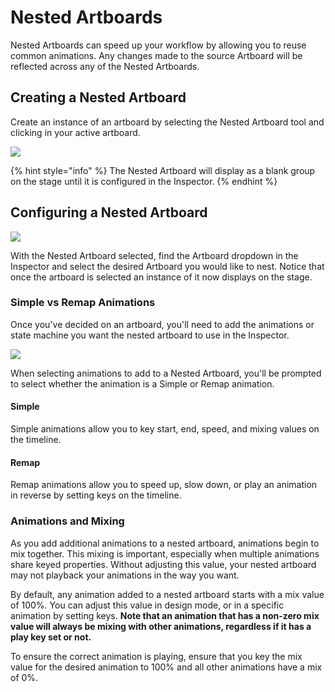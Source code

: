 # Nested Artboards

Nested Artboards can speed up your workflow by allowing you to reuse common animations. Any changes made to the source Artboard will be reflected across any of the Nested Artboards.

## Creating a Nested Artboard

Create an instance of an artboard by selecting the Nested Artboard tool and clicking in your active artboard.

![](<../../.gitbook/assets/2021-10-14 13.36.13.gif>)

{% hint style="info" %}
The Nested Artboard will display as a blank group on the stage until it is configured in the Inspector.
{% endhint %}

## Configuring a Nested Artboard

![](<../../.gitbook/assets/2021-10-14 13.40.20.gif>)

With the Nested Artboard selected, find the Artboard dropdown in the Inspector and select the desired Artboard you would like to nest. Notice that once the artboard is selected an instance of it now displays on the stage.

### Simple vs Remap Animations

Once you've decided on an artboard, you'll need to add the animations or state machine you want the nested artboard to use in the Inspector.

![](<../../.gitbook/assets/2021-10-14 13.44.55.gif>)

When selecting animations to add to a Nested Artboard, you'll be prompted to select whether the animation is a Simple or Remap animation.&#x20;



#### Simple

Simple animations allow you to key start, end, speed, and mixing values on the timeline. &#x20;

#### Remap

Remap animations allow you to speed up, slow down, or play an animation in reverse by setting keys on the timeline.



### Animations and Mixing

As you add additional animations to a nested artboard, animations begin to mix together. This mixing is important, especially when multiple animations share keyed properties. Without adjusting this value, your nested artboard may not playback your animations in the way you want.



By default, any animation added to a nested artboard starts with a mix value of 100%. You can adjust this value in design mode, or in a specific animation by setting keys. **Note that an animation that has a non-zero mix value will always be mixing with other animations, regardless if it has a play key set or not.**



To ensure the correct animation is playing, ensure that you key the mix value for the desired animation to 100% and all other animations have a mix of 0%.
